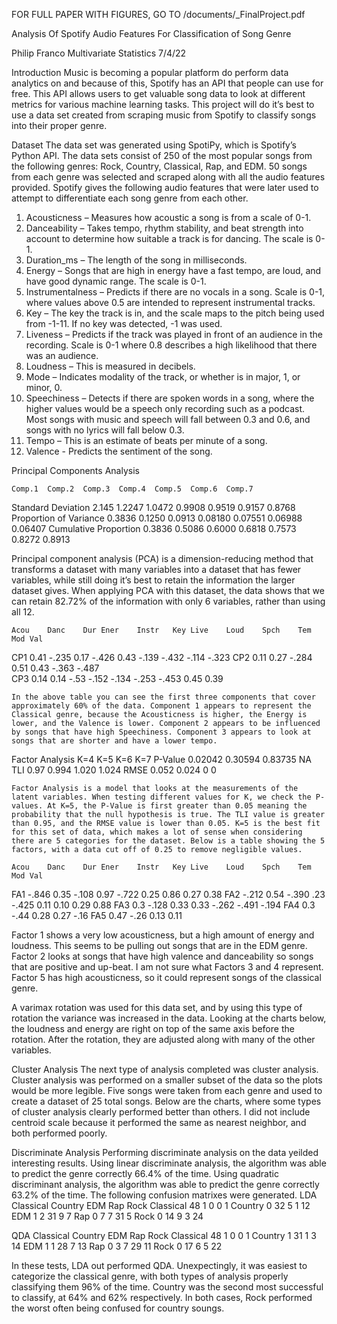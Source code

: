 FOR FULL PAPER WITH FIGURES, GO TO /documents/_FinalProject.pdf

Analysis Of Spotify Audio Features For Classification of Song Genre

Philip Franco
Multivariate Statistics
7/4/22

Introduction
	Music is becoming a popular platform do perform data analytics on and because of this, Spotify has an API that people can use for free. This API allows users to get valuable song data to look at different metrics for various machine learning tasks. This project will do it’s best to use a data set created from scraping music from Spotify to classify songs into their proper genre.

Dataset
The data set was generated using SpotiPy, which is Spotify’s Python API. The data sets consist of 250 of the most popular songs from the following genres: Rock, Country, Classical, Rap, and EDM. 50 songs from each genre was selected and scraped along with all the audio features provided. Spotify gives the following audio features that were later used to attempt to differentiate each song genre from each other.

1.	Acousticness – Measures how acoustic a song is from a scale of 0-1.
2.	Danceability – Takes tempo, rhythm stability, and beat strength into account to determine how suitable a track is for dancing. The scale is 0-1.
3.	Duration_ms – The length of the song in milliseconds.
4.	Energy – Songs that are high in energy have a fast tempo, are loud, and have good dynamic range. The scale is 0-1.
5.	Instrumentalness – Predicts if there are no vocals in a song. Scale is 0-1, where values above 0.5 are intended to represent instrumental tracks.
6.	Key – The key the track is in, and the scale maps to the pitch being used from -1-11. If no key was detected, -1 was used.
7.	Liveness – Predicts if the track was played in front of an audience in the recording. Scale is 0-1 where 0.8 describes a high likelihood that there was an audience.
8.	Loudness – This is measured in decibels. 
9.	Mode – Indicates modality of the track, or whether is in major, 1, or minor, 0.
10.	Speechiness – Detects if there are spoken words in a song, where the higher values would be a speech only recording such as a podcast. Most songs with music and speech will fall between 0.3 and 0.6, and songs with no lyrics will fall below 0.3.
11.	Tempo – This is an estimate of beats per minute of a song.
12.	Valence -  Predicts the sentiment of the song.

Principal Components Analysis

	Comp.1	Comp.2	Comp.3	Comp.4	Comp.5	Comp.6	Comp.7
Standard Deviation	2.145	1.2247	1.0472	0.9908	0.9519	0.9157	0.8768
Proportion of Variance	0.3836	0.1250	0.0913	0.08180	0.07551	0.06988	0.06407
Cumulative Proportion	0.3836	0.5086	0.6000	0.6818	0.7573	0.8272	0.8913

Principal component analysis (PCA) is a dimension-reducing method that transforms a dataset with many variables into a dataset that has fewer variables, while still doing it’s best to retain the information the larger dataset gives. When applying PCA with this dataset, the data shows that we can retain 82.72% of the information with only 6 variables, rather than using all 12. 

	Acou	Danc	Dur	Ener	Instr	Key	Live	Loud	Spch	Tem	Mod	Val
CP1	0.41	-.235	0.17	-.426	0.43		-.139	-.432		-.114		-.323
CP2	0.11	0.27	-.284			0.51			0.43	-.363	-.487	
CP3	0.14	0.14	-.53	-.152				-.134	-.253	-.453	0.45	0.39

	In the above table you can see the first three components that cover approximately 60% of the data. Component 1 appears to represent the Classical genre, because the Acousticness is higher, the Energy is lower, and the Valence is lower. Component 2 appears to be influenced by songs that have high Speechiness. Component 3 appears to look at songs that are shorter and have a lower tempo.

Factor Analysis
	K=4	K=5	K=6	K=7
P-Value	0.02042	0.30594	0.83735	NA
TLI	0.97	0.994	1.020	1.024
RMSE	0.052	0.024	0	0

	Factor Analysis is a model that looks at the measurements of the latent variables. When testing different values for K, we check the P-values. At K=5, the P-Value is first greater than 0.05 meaning the probability that the null hypothesis is true. The TLI value is greater than 0.95, and the RMSE value is lower than 0.05. K=5 is the best fit for this set of data, which makes a lot of sense when considering there are 5 categories for the dataset. Below is a table showing the 5 factors, with a data cut off of 0.25 to remove negligible values. 

	Acou	Danc	Dur	Ener	Instr	Key	Live	Loud	Spch	Tem	Mod	Val
FA1	-.846	0.35	-.108	0.97	-.722		0.25	0.86		0.27		0.38
FA2	-.212	0.54	-.390	.23	-.425	0.11	0.10	0.29				0.88
FA3		0.3	-.128			0.33			0.33	-.262	-.491	-.194
FA4		0.3			-.44			0.28	0.27			-.16
FA5	0.47	-.26			0.13	0.11						

Factor 1 shows a very low acousticness, but a high amount of energy and loudness. This seems to be pulling out songs that are in the EDM genre. Factor 2 looks at songs that have high valence and danceability so songs that are positive and up-beat. I am not sure what Factors 3 and 4 represent. Factor 5 has high acousticness, so it could represent songs of the classical genre.

A varimax rotation was used for this data set, and by using this type of rotation the variance was increased in the data. Looking at the charts below, the loudness and energy are right on top of the same axis before the rotation. After the rotation, they are adjusted along with many of the other variables.

Cluster Analysis
	The next type of analysis completed was cluster analysis. Cluster analysis was performed on a smaller subset of the data so the plots would be more legible. Five songs were taken from each genre and used to create a dataset of 25 total songs. Below are the charts, where some types of cluster analysis clearly performed better than others. I did not include centroid scale because it performed the same as nearest neighbor, and both performed poorly.
                  
Discriminate Analysis
	Performing discriminate analysis on the data yeilded interesting results. Using linear discriminate analysis, the algorithm was able to predict the genre correctly 66.4% of the time. Using quadratic discriminant analysis, the algorithm was able to predict the genre correctly 63.2% of the time. The following confusion matrixes were generated.
LDA	Classical	Country	EDM	Rap	Rock
Classical	48	1	0	0	1
Country	0	32	5	1	12
EDM	1	2	31	9	7
Rap	0	7	7	31	5
Rock	0	14	9	3	24

QDA	Classical	Country	EDM	Rap	Rock
Classical	48	1	0	0	1
Country	1	31	1	3	14
EDM	1	1	28	7	13
Rap	0	3	7	29	11
Rock	0	17	6	5	22

In these tests, LDA out performed QDA. Unexpectingly, it was easiest to categorize the classical genre, with both types of analysis properly classifying them 96% of the time. Country was the second most successful to classify, at 64% and 62% respectively. In both cases, Rock performed the worst often being confused for country soungs.  
